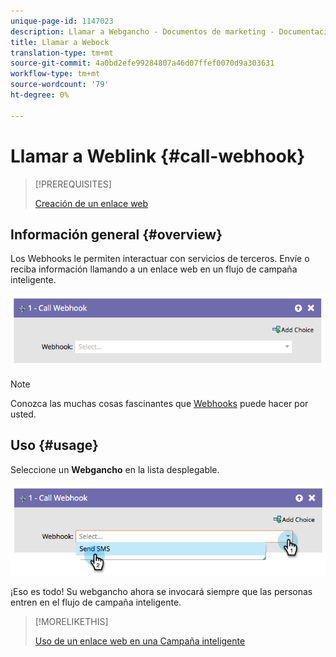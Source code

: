 ```yaml
---
unique-page-id: 1147023
description: Llamar a Webgancho - Documentos de marketing - Documentación del producto
title: Llamar a Webock
translation-type: tm+mt
source-git-commit: 4a0bd2efe99284807a46d07ffef0070d9a303631
workflow-type: tm+mt
source-wordcount: '79'
ht-degree: 0%

---
```



# Llamar a Weblink {#call-webhook}

>[!PREREQUISITES]
>
>[Creación de un enlace web](/help/marketo/product-docs/administration/additional-integrations/create-a-webhook.md)

## Información general {#overview}

Los Webhooks le permiten interactuar con servicios de terceros. Envíe o reciba información llamando a un enlace web en un flujo de campaña inteligente.

![](assets/image2014-9-22-15-3a4-3a7.png)

>[!NOTE]
>
>Conozca las muchas cosas fascinantes que [Webhooks](https://developers.marketo.com/documentation/webhooks/) puede hacer por usted.

## Uso {#usage}

Seleccione un **Webgancho** en la lista desplegable.

![](assets/image2014-9-22-15-3a4-3a25.png)

¡Eso es todo! Su webgancho ahora se invocará siempre que las personas entren en el flujo de campaña inteligente.

>[!MORELIKETHIS]
>
>[Uso de un enlace web en una Campaña inteligente](/help/marketo/product-docs/core-marketo-concepts/smart-campaigns/flow-actions/use-a-webhook-in-a-smart-campaign.md)
